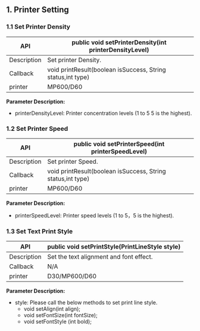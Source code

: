 ## 1. Printer Setting

### 1.1 Set Printer Density

| API           | public void setPrinterDensity(int printerDensityLevel)             |
| --------      | ------------------------------------------------------------       |
| Description   | Set printer Density.                                               |
| Callback      | void printResult(boolean isSuccess, String status,int type)        | 
| printer       | MP600/D60                                                          |

**Parameter Description:** 
- printerDensityLevel: Printer concentration levels (1 to 5 5 is the highest).

### 1.2 Set Printer Speed

| API           | public void setPrinterSpeed(int printerSpeedLevel)               |
| --------      | ------------------------------------------------------------     |
| Description   | Set printer Speed.                                               |
| Callback      | void printResult(boolean isSuccess, String status,int type)      | 
| printer       | MP600/D60                                                        |

**Parameter Description:** 
- printerSpeedLevel: Printer speed levels (1 to 5，5 is the highest).

### 1.3 Set Text Print Style

| API           | public void setPrintStyle(PrintLineStyle style)                |
| --------      | ------------------------------------------------------------   |
| Description   | Set the text alignment and font effect.                        |
| Callback      | N/A                                                            | 
| printer       | D30/MP600/D60                                                  |

**Parameter Description:** 
 - style: Please call the below methods to set print line style.
    - void setAlign(int align); 
    - void setFontSize(int fontSize); 
    - void setFontStyle (int bold);